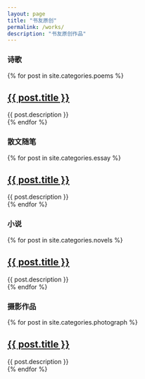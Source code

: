 ```yaml
---
layout: page
title: "书友原创"
permalink: /works/
description: "书友原创作品"
---
```



<h3 class="section-heading text-center">诗歌</h3>
<div class="tiles">
{% for post in site.categories.poems %}
                <h2><a href="{{ post.url }}">{{ post.title }}</a></h2>
                <div class="title-desc">{{ post.description }}</div>
{% endfor %}
</div><!-- /.tiles -->

<h3 class="section-heading text-center">散文随笔</h3>
<div class="tiles">
{% for post in site.categories.essay %}
                <h2><a href="{{ post.url }}">{{ post.title }}</a></h2>
                <div class="title-desc">{{ post.description }}</div>
{% endfor %}
</div><!-- /.tiles -->


<h3 class="section-heading text-center">小说</h3>
<div class="tiles">
{% for post in site.categories.novels %}
                <h2><a href="{{ post.url }}">{{ post.title }}</a></h2>
                <div class="title-desc">{{ post.description }}</div>
{% endfor %}
</div><!-- /.tiles -->

<h3 class="section-heading text-center">摄影作品</h3>
<div class="tiles">
{% for post in site.categories.photograph %}
                <h2><a href="{{ post.url }}">{{ post.title }}</a></h2>
                <div class="title-desc">{{ post.description }}</div>
{% endfor %}
</div><!-- /.tiles -->

